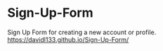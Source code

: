 # Sign-Up-Form
Sign Up Form for creating a new account or profile.
https://davidl133.github.io/Sign-Up-Form/
